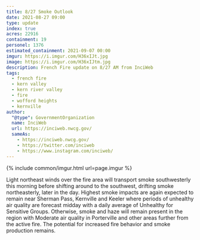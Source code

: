 ```yaml
---
title: 8/27 Smoke Outlook
date: 2021-08-27 09:00
type: update
index: true
acres: 22916
containment: 19
personel: 1376
estimated_containment: 2021-09-07 00:00
imgur: https://i.imgur.com/H36xIJt.jpg
image: https://i.imgur.com/H36xIJtm.jpg
description: French Fire update on 8/27 AM from InciWeb
tags:
  - french fire
  - kern valley
  - kern river valley
  - fire
  - wofford heights
  - kernville
author:
  "@type": GovernmentOrganization
  name: InciWeb
  url: https://inciweb.nwcg.gov/
  sameAs:
    - https://inciweb.nwcg.gov/
    - https://twitter.com/inciweb
    - https://www.instagram.com/inciweb/
---
```

{% include common/imgur.html url=page.imgur %}

Light northeast winds over the fire area will transport smoke southwesterly this morning before shifting around to the southwest, drifting smoke northeasterly, later in the day. Highest smoke impacts are again expected to remain near Sherman Pass, Kernville and Keeler where periods of unhealthy air quality are forecast midday with a daily average of Unhealthy for Sensitive Groups. Otherwise, smoke and haze will remain present in the region with Moderate air quality in Porterville and other areas further from the active fire. The potential for increased fire behavior and smoke production remains.
